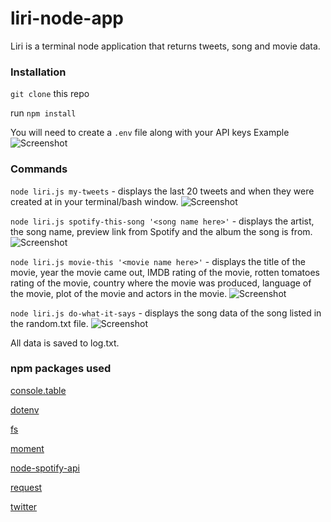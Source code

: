 # liri-node-app

Liri is a terminal node application that returns tweets, song and movie data.

### Installation

`git clone` this repo

run `npm install`

You will need to create a `.env` file along with your API keys
Example
![Screenshot](https://user-images.githubusercontent.com/16051859/39334862-83a2efd8-497e-11e8-812a-a73c38d49e7d.png)

### Commands

`node liri.js my-tweets` - displays the last 20 tweets and when they were created at in your terminal/bash window.
![Screenshot](https://user-images.githubusercontent.com/16051859/39210568-21956dc8-47d7-11e8-8fb9-303ddc986f17.png)

`node liri.js spotify-this-song '<song name here>'` - displays the artist, the song name, preview link from Spotify and the album the song is from.
![Screenshot](https://user-images.githubusercontent.com/16051859/39210569-21a36770-47d7-11e8-966f-1c2620dc8519.png)

`node liri.js movie-this '<movie name here>'` - displays the title of the movie, year the movie came out, IMDB rating of the movie, rotten tomatoes rating of the movie, country where the movie was produced, language of the movie, plot of the movie and actors in the movie.
![Screenshot](https://user-images.githubusercontent.com/16051859/39210570-21b11de8-47d7-11e8-98fb-6a20d7b99f92.png)

`node liri.js do-what-it-says` - displays the song data of the song listed in the random.txt file.
![Screenshot](https://user-images.githubusercontent.com/16051859/39210571-21bfef08-47d7-11e8-8b27-86e2067ac186.png)

All data is saved to log.txt.

### npm packages used
[console.table](https://www.npmjs.com/package/console.table)

[dotenv](https://www.npmjs.com/package/dotenv)

[fs](https://www.npmjs.com/package/fs)

[moment](https://www.npmjs.com/package/moment)

[node-spotify-api](https://www.npmjs.com/package/node-spotify-api)

[request](https://www.npmjs.com/package/request)

[twitter](https://www.npmjs.com/package/twitter)

